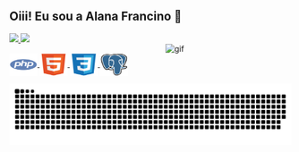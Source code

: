 ## Oiii! Eu sou a Alana Francino 👋
 <div>
  <a href="https://github.com/AlanaFrancino">
  <img height="191em" src="https://github-readme-stats.vercel.app/api?username=AlanaFrancino&show_icons=true&theme=tokyonight&include_all_commits=true&count_private=true"/>
  <img height="191em" src="https://github-readme-stats.vercel.app/api/top-langs/?username=AlanaFrancino&layout=compact&langs_count=7&theme=dracula"/>
  </br>
  <img align="right" alt="gif"  width="170" style="margin:0px 55px 0px 0px" src="https://cdn.discordapp.com/attachments/876130187526438964/876130444930854982/Webp.net-gifmaker.gif">
</div>
<div style="display: inline_block"><br>
  <img align="center" alt="Php" height="40" width="50" src="https://raw.githubusercontent.com/devicons/devicon/master/icons/php/php-plain.svg">
  <img align="center" alt="HTML" height="40" width="50" src="https://raw.githubusercontent.com/devicons/devicon/master/icons/html5/html5-original.svg">
  <img align="center" alt="CSS" height="40" width="50" src="https://raw.githubusercontent.com/devicons/devicon/master/icons/css3/css3-original.svg">
  <img align="center" alt="postgresql" height="40" width="50" src="https://raw.githubusercontent.com/devicons/devicon/master/icons/postgresql/postgresql-original.svg">
  

</div>
<div> 
 
  ![Snake animation](https://github.com/AlanaFrancino/AlanaFrancino/blob/output/github-contribution-grid-snake.svg)
 
</div>
